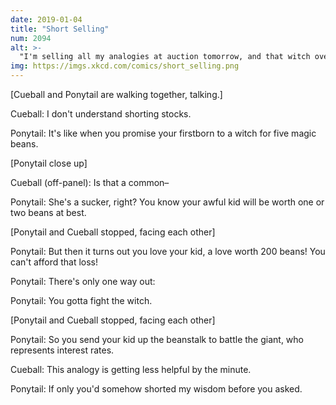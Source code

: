 ```yaml
---
date: 2019-01-04
title: "Short Selling"
num: 2094
alt: >-
  "I'm selling all my analogies at auction tomorrow, and that witch over there will give you 20 beans if you promise on pain of death to win them for her." "What if SEVERAL people promised witches they'd win, creating some kind of a ... squeeze? Gosh, you could make a lot of–" "Don't be silly! That probably never happens."
img: https://imgs.xkcd.com/comics/short_selling.png
---
```

[Cueball and Ponytail are walking together, talking.]

Cueball: I don't understand shorting stocks.

Ponytail: It's like when you promise your firstborn to a witch for five magic beans.

[Ponytail close up]

Cueball (off-panel): Is that a common–

Ponytail: She's a sucker, right? You know your awful kid will be worth one or two beans at best.

[Ponytail and Cueball stopped, facing each other]

Ponytail: But then it turns out you love your kid, a love worth 200 beans! You can't afford that loss!

Ponytail: There's only one way out:

Ponytail: You gotta fight the witch.

[Ponytail and Cueball stopped, facing each other]

Ponytail: So you send your kid up the beanstalk to battle the giant, who represents interest rates.

Cueball: This analogy is getting less helpful by the minute.

Ponytail: If only you'd somehow shorted my wisdom before you asked.